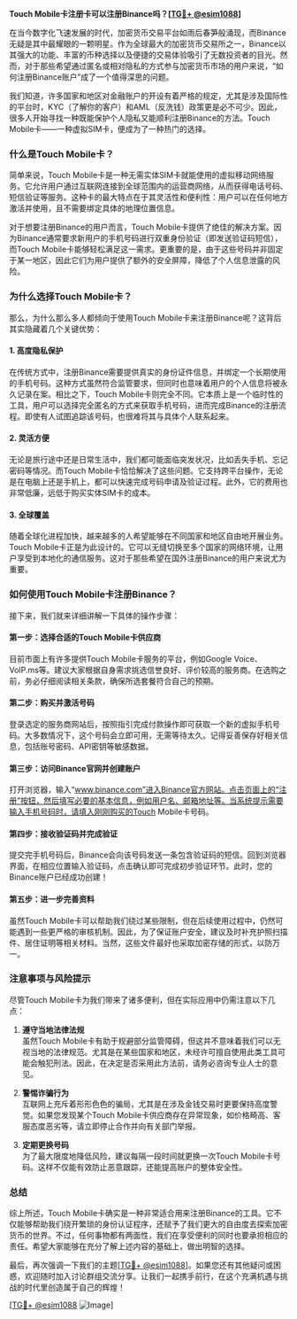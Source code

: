 **Touch Mobile卡注册卡可以注册Binance吗？[[TG💪+ @esim1088](https://t.me/s/esim1088)]**

在当今数字化飞速发展的时代，加密货币交易平台如雨后春笋般涌现，而Binance无疑是其中最耀眼的一颗明星。作为全球最大的加密货币交易所之一，Binance以其强大的功能、丰富的币种选择以及便捷的交易体验吸引了无数投资者的目光。然而，对于那些希望通过匿名或相对隐私的方式参与加密货币市场的用户来说，“如何注册Binance账户”成了一个值得深思的问题。

我们知道，许多国家和地区对金融账户的开设有着严格的规定，尤其是涉及国际性的平台时，KYC（了解你的客户）和AML（反洗钱）政策更是必不可少。因此，很多人开始寻找一种既能保护个人隐私又能顺利注册Binance的方法。Touch Mobile卡——一种虚拟SIM卡，便成为了一种热门的选择。

### **什么是Touch Mobile卡？**

简单来说，Touch Mobile卡是一种无需实体SIM卡就能使用的虚拟移动网络服务。它允许用户通过互联网连接到全球范围内的运营商网络，从而获得电话号码、短信验证等服务。这种卡的最大特点在于其灵活性和便利性：用户可以在任何地方激活并使用，且不需要绑定具体的地理位置信息。

对于想要注册Binance的用户而言，Touch Mobile卡提供了绝佳的解决方案。因为Binance通常要求新用户的手机号码进行双重身份验证（即发送验证码短信），而Touch Mobile卡能够轻松满足这一需求。更重要的是，由于这些号码并非固定于某一地区，因此它们为用户提供了额外的安全屏障，降低了个人信息泄露的风险。

### **为什么选择Touch Mobile卡？**

那么，为什么那么多人都倾向于使用Touch Mobile卡来注册Binance呢？这背后其实隐藏着几个关键优势：

#### **1. 高度隐私保护**
在传统方式中，注册Binance需要提供真实的身份证件信息，并绑定一个长期使用的手机号码。这种方式虽然符合监管要求，但同时也意味着用户的个人信息将被永久记录在案。相比之下，Touch Mobile卡则完全不同。它本质上是一个临时性的工具，用户可以选择完全匿名的方式来获取手机号码，进而完成Binance的注册流程。即使有人试图追踪该号码，也很难将其与具体个人联系起来。

#### **2. 灵活方便**
无论是旅行途中还是日常生活中，我们都可能面临突发状况，比如丢失手机、忘记密码等情况。而Touch Mobile卡恰恰解决了这些问题。它支持跨平台操作，无论是在电脑上还是手机上，都可以快速完成号码申请及验证过程。此外，它的费用也非常低廉，远低于购买实体SIM卡的成本。

#### **3. 全球覆盖**
随着全球化进程加快，越来越多的人希望能够在不同国家和地区自由地开展业务。Touch Mobile卡正是为此设计的。它可以无缝切换至多个国家的网络环境，让用户享受到本地化的通信服务。这对于那些希望在国外注册Binance的用户来说尤为重要。

### **如何使用Touch Mobile卡注册Binance？**

接下来，我们就来详细讲解一下具体的操作步骤：

#### **第一步：选择合适的Touch Mobile卡供应商**
目前市面上有许多提供Touch Mobile卡服务的平台，例如Google Voice、VoIP.ms等。建议大家根据自身需求挑选信誉良好、评价较高的服务商。在选购之前，务必仔细阅读相关条款，确保所选套餐符合自己的预期。

#### **第二步：购买并激活号码**
登录选定的服务商网站后，按照指引完成付款操作即可获取一个新的虚拟手机号码。大多数情况下，这个号码会立即可用，无需等待太久。记得妥善保存好相关信息，包括账号密码、API密钥等敏感数据。

#### **第三步：访问Binance官网并创建账户**
打开浏览器，输入“www.binance.com”进入Binance官方网站。点击页面上的“注册”按钮，然后填写必要的基本信息，例如用户名、邮箱地址等。当系统提示需要输入手机号码时，请填入刚刚购买的Touch Mobile卡号码。

#### **第四步：接收验证码并完成验证**
提交完手机号码后，Binance会向该号码发送一条包含验证码的短信。回到浏览器界面，在相应位置输入验证码，点击确认即可完成初步验证环节。此时，您的Binance账户已经成功创建！

#### **第五步：进一步完善资料**
虽然Touch Mobile卡可以帮助我们绕过某些限制，但在后续使用过程中，仍然可能遇到一些更严格的审核机制。因此，为了保证账户安全，建议及时补充护照扫描件、居住证明等相关材料。当然，这些文件最好也采取加密存储的形式，以防万一。

### **注意事项与风险提示**

尽管Touch Mobile卡为我们带来了诸多便利，但在实际应用中仍需注意以下几点：

1. **遵守当地法律法规**  
   虽然Touch Mobile卡有助于规避部分监管障碍，但这并不意味着我们可以无视当地的法律规范。尤其是在某些国家和地区，未经许可擅自使用此类工具可能会触犯刑法。因此，在决定是否采用此方法前，请务必咨询专业人士的意见。

2. **警惕诈骗行为**  
   互联网上充斥着形形色色的骗局，尤其是在涉及金钱交易时更要保持高度警觉。如果您发现某个Touch Mobile卡供应商存在异常现象，如价格畸高、客服态度恶劣等，请立即停止合作并向有关部门举报。

3. **定期更换号码**  
   为了最大限度地降低风险，建议每隔一段时间就更换一次Touch Mobile卡号码。这样不仅能有效防止恶意跟踪，还能提高账户的整体安全性。

### **总结**

综上所述，Touch Mobile卡确实是一种非常适合用来注册Binance的工具。它不仅能够帮助我们绕开繁琐的身份认证程序，还赋予了我们更大的自由度去探索加密货币的世界。不过，任何事物都有两面性，我们在享受便利的同时也要承担相应的责任。希望大家能够在充分了解上述内容的基础上，做出明智的选择。

最后，再次强调一下我们的主题[[TG💪+ @esim1088](https://t.me/s/esim1088)]。如果您还有其他疑问或困惑，欢迎随时加入讨论群组交流分享。让我们一起携手前行，在这个充满机遇与挑战的时代里创造属于自己的辉煌！

[[TG💪+ @esim1088](https://t.me/s/esim1088) ![Image](https://i.postimg.cc/4NQfJmqS/Snipaste-2025-05-13-00-14-12.png)]